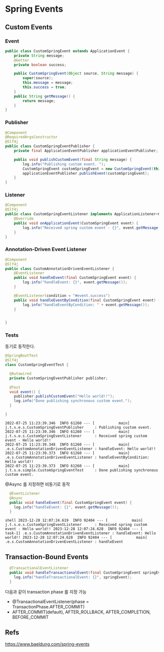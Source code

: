 Spring Events
==================

## Custom Events

### Event
```java
public class CustomSpringEvent extends ApplicationEvent {
    private String message;
    @Getter
    private boolean success;

    public CustomSpringEvent(Object source, String message) {
        super(source);
        this.message = message;
        this.success = true;
    }
    public String getMessage() {
        return message;
    }
}
```

### Publisher
```java
@Component
@RequiredArgsConstructor
@Slf4j
public class CustomSpringEventPublisher {
    private final ApplicationEventPublisher applicationEventPublisher;

    public void publishCustomEvent(final String message) {
        log.info("Publishing custom event. ");
        CustomSpringEvent customSpringEvent = new CustomSpringEvent(this, message);
        applicationEventPublisher.publishEvent(customSpringEvent);
    }
}
```
### Listener
```java
@Component
@Slf4j
public class CustomSpringEventListener implements ApplicationListener<CustomSpringEvent> {
    @Override
    public void onApplicationEvent(CustomSpringEvent event) {
        log.info("Received spring custom event - {}", event.getMessage());
    }
}
```
### Annotation-Driven Event Listener
```java
@Component
@Slf4j
public class CustomAnnotationDrivenEventListener {
    @EventListener
    public void handleEvent(final CustomSpringEvent event) {
        log.info("handleEvent: {}", event.getMessage());
    }

    @EventListener(condition = "#event.success")
    public void handleEventByCondition(final CustomSpringEvent event) {
        log.info("handleEventByCondition: " + event.getMessage());
    }
    

}
```

### Tests
동기로 동작한다.
```java
@SpringBootTest
@Slf4j
class CustomSpringEventTest {

  @Autowired
  private CustomSpringEventPublisher publisher;
  
  @Test
  void event() {
    publisher.publishCustomEvent("Hello world!!");
    log.info("Done publishing synchronous custom event.");
  }

}
```

```shell
2022-07-25 11:23:39.346  INFO 61260 --- [           main] j.t.s.e.s.CustomSpringEventPublisher     : Publishing custom event. 
2022-07-25 11:23:39.346  INFO 61260 --- [           main] j.t.s.e.s.CustomSpringEventListener      : Received spring custom event - Hello world!!
2022-07-25 11:23:39.348  INFO 61260 --- [           main] .e.s.CustomAnnotationDrivenEventListener : handleEvent: Hello world!!
2022-07-25 11:23:39.373  INFO 61260 --- [           main] .e.s.CustomAnnotationDrivenEventListener : handleEventByCondition: Hello world!!
2022-07-25 11:23:39.373  INFO 61260 --- [           main] j.t.s.e.simple.CustomSpringEventTest     : Done publishing synchronous custom event.
```
@Async 를 지정하면 비동기로 동작
```java
  @EventListener
  @Async
  public void handleEvent(final CustomSpringEvent event) {
    log.info("handleEvent: {}", event.getMessage());
  }
```
``shell
2023-12-28 12:07:24.619  INFO 92404 --- [           main] j.t.s.e.s.CustomSpringEventListener      : Received spring custom event - Hello world!!
2023-12-28 12:07:24.628  INFO 92404 --- [         task-1] .e.s.CustomAnnotationDrivenEventListener : handleEvent: Hello world!!
2023-12-28 12:07:24.628  INFO 92404 --- [           main] .e.s.CustomAnnotationDrivenEventListener : handleEvent
``

## Transaction-Bound Events
```java
  @TransactionalEventListener
  public void handleTransactionalEvent(final CustomSpringEvent springEvent) {
    log.info("handleTransactionalEvent: {}", springEvent);
  }
```

다음과 같이 transaction phase 를 지정 가능
- @TransactionalEventListener(phase = TransactionPhase.AFTER_COMMIT)
- AFTER_COMMIT(default), AFTER_ROLLBACK, AFTER_COMPLETION, BEFORE_COMMIT

## Refs
https://www.baeldung.com/spring-events